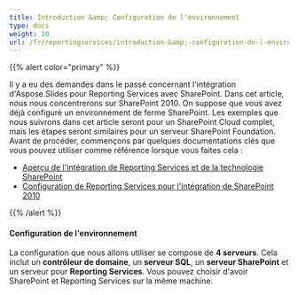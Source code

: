 ```yaml
---
title: Introduction &amp; Configuration de l'environnement
type: docs
weight: 10
url: /fr/reportingservices/introduction-&amp;-configuration-de-l-environnement/
---
```


{{% alert color="primary" %}} 

Il y a eu des demandes dans le passé concernant l'intégration d'Aspose.Slides pour Reporting Services avec SharePoint. Dans cet article, nous nous concentrerons sur SharePoint 2010. On suppose que vous avez déjà configuré un environnement de ferme SharePoint. Les exemples que nous suivrons dans cet article seront pour un SharePoint Cloud complet, mais les étapes seront similaires pour un serveur SharePoint Foundation. Avant de procéder, commençons par quelques documentations clés que vous pouvez utiliser comme référence lorsque vous faites cela : 

- [Aperçu de l'intégration de Reporting Services et de la technologie SharePoint](https://docs.microsoft.com/en-us/previous-versions/sql/sql-server-2008-r2/bb326358(v=sql.105))  
- [Configuration de Reporting Services pour l'intégration de SharePoint 2010](https://docs.microsoft.com/en-us/previous-versions/sql/)

{{% /alert %}} 
#### **Configuration de l'environnement**
La configuration que nous allons utiliser se compose de **4 serveurs**. Cela inclut un **contrôleur de domaine**, un **serveur SQL**, un **serveur SharePoint** et un serveur pour **Reporting Services**. Vous pouvez choisir d'avoir SharePoint et Reporting Services sur la même machine. 